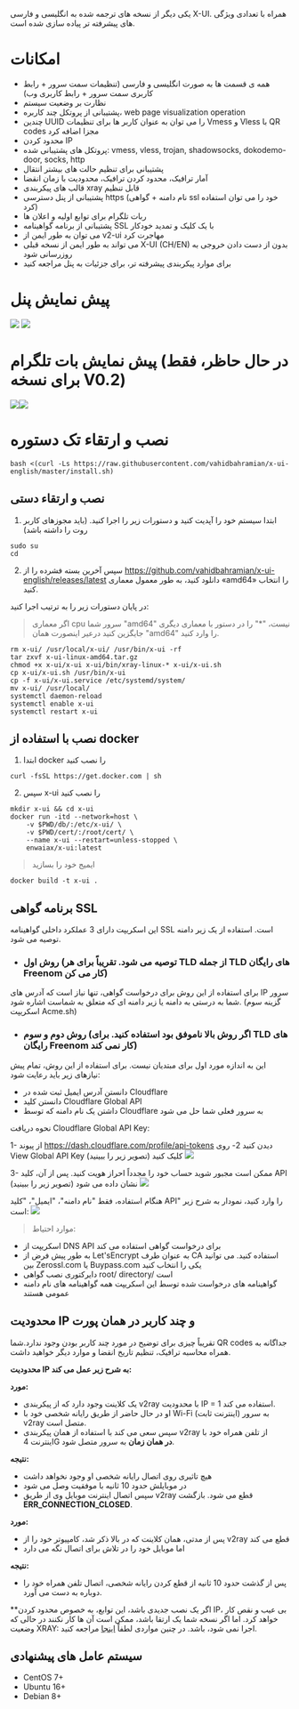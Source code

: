 

یکی دیگر از نسخه های ترجمه شده به انگلیسی و فارسی X-UI. همراه با تعدادی ویژگی های پیشرفته تر پیاده سازی شده است.


# امکانات

- همه ی قسمت ها به صورت انگلیسی و فارسی (تنظیمات سمت سرور + رابط کاربری سمت سرور + رابط کاربری وب)
- نظارت بر وضعیت سیستم
- پشتیبانی از پروتکل چند کاربره، web page visualization operation
- چندین UUID را می توان به عنوان کاربر ها برای تنظیمات Vmess و Vless با QR codes مجزا اضافه کرد
- محدود کردن IP
- پروتکل های پشتیبانی شده: vmess, vless, trojan, shadowsocks, dokodemo-door, socks, http
- پشتیبانی برای تنظیم حالت های بیشتر انتقال
- آمار ترافیک، محدود کردن ترافیک، محدودیت با زمان انقضا 
- قالب های پیکربندی xray قابل تنظیم
- پشتیبانی از پنل دسترسی https (نام دامنه + گواهی ssl خود را می توان استفاده کرد)
- ربات تلگرام برای توابع اولیه و اعلان ها
- پشتیبانی از برنامه گواهینامه SSL با یک کلیک و تمدید خودکار
- می توان به طور ایمن از v2-ui مهاجرت کرد 
- می تواند به طور ایمن از نسخه قبلی X-UI (CH/EN) بدون از دست دادن خروجی به روزرسانی شود
- برای موارد پیکربندی پیشرفته تر، برای جزئیات به پنل مراجعه کنید

# پیش نمایش پنل
![](media/Web.png)
![](media/PostInstallation.png)
# پیش نمایش بات تلگرام (در حال حاظر، فقط برای نسخه V0.2)
![](media/TGBot1.PNG)![](media/TGBot2.PNG)

# نصب و ارتقاء تک دستوره

```
bash <(curl -Ls https://raw.githubusercontent.com/vahidbahramian/x-ui-english/master/install.sh)
````
## نصب و ارتقاء دستی

1. ابتدا سیستم خود را آپدیت کنید و دستورات زیر را اجرا کنید. (باید مجوزهای کاربر روت را داشته باشد)
```` 
sudo su
cd
````
2. سپس آخرین بسته فشرده را از https://github.com/vahidbahramian/x-ui-english/releases/latest دانلود کنید، به طور معمول معماری «amd64» را انتخاب کنید.

در پایان دستورات زیر را به ترتیب اجرا کنید:

> اگر معماری cpu سرور شما "amd64" نیست، "*" را در دستور با معماری دیگری جایگزین کنید درعیر اینصورت همان "amd64" را وارد کنید. 
````
rm x-ui/ /usr/local/x-ui/ /usr/bin/x-ui -rf
tar zxvf x-ui-linux-amd64.tar.gz
chmod +x x-ui/x-ui x-ui/bin/xray-linux-* x-ui/x-ui.sh
cp x-ui/x-ui.sh /usr/bin/x-ui
cp -f x-ui/x-ui.service /etc/systemd/system/
mv x-ui/ /usr/local/
systemctl daemon-reload
systemctl enable x-ui
systemctl restart x-ui
````

## نصب با استفاده از docker
1. ابتدا docker را نصب کنید
```shell
curl -fsSL https://get.docker.com | sh
````
2. سپس x-ui را نصب کنید
```shell
mkdir x-ui && cd x-ui
docker run -itd --network=host \
    -v $PWD/db/:/etc/x-ui/ \
    -v $PWD/cert/:/root/cert/ \
    --name x-ui --restart=unless-stopped \
    enwaiax/x-ui:latest
````

> ایمیج خود را بسازید
 ```shell
docker build -t x-ui .
````


## برنامه گواهی SSL
این اسکریپت دارای 3 عملکرد داخلی گواهینامه SSL است. استفاده از یک زیر دامنه توصیه می شود.
- ### روش اول (توصیه می شود. تقریباً برای هر TLD از جمله TLD های رایگان Freenom کار می کن)
برای استفاده از این روش برای درخواست گواهی، تنها نیاز است که آدرس های IP سرور شما به درستی به دامنه یا زیر دامنه ای که متعلق به شماست اشاره شود. (گزینه سوم اسکریپت Acme.sh)

- ### روش دوم و سوم (اگر روش بالا ناموفق بود استفاده کنید. برای TLD های رایگان Freenom کار نمی کند)
این به اندازه مورد اول برای مبتدیان نیست. برای استفاده از این روش، تمام پیش نیازهای زیر باید رعایت شود:
- دانستن آدرس ایمیل ثبت شده در Cloudflare
- دانستن کلید Cloudflare Global API
- داشتن یک نام دامنه که توسط Cloudflare به سرور فعلی شما حل می شود

نحوه دریافت Cloudflare Global API Key:

1- از پیوند https://dash.cloudflare.com/profile/api-tokens دیدن کنید
2- روی View Global API Key کلیک کنید (تصویر زیر را ببینید)
    ![](media/APIKey1.PNG)
    
3- ممکن است مجبور شوید حساب خود را مجدداً احراز هویت کنید. پس از آن، کلید API نشان داده می شود (تصویر زیر را ببینید)
    ![](media/APIKey2.png)
       
هنگام استفاده، فقط "نام دامنه"، "ایمیل"، "کلید API" را وارد کنید، نمودار به شرح زیر است:
    ![](media/DetailEnter.png)
> موارد احتیاط:
- اسکریپت از DNS API برای درخواست گواهی استفاده می کند
- به طور پیش فرض از Let'sEncrypt به عنوان طرف CA استفاده کنید. می توانید بین Zerossl.com یا Buypass.com یکی را انتخاب کنید
- دایرکتوری نصب گواهی root/ directory/ است 
- گواهینامه های درخواست شده توسط این اسکریپت همه گواهینامه های نام دامنه عمومی هستند

## محدودیت IP و چند کاربر در همان پورت
تقریباً چیزی برای توضیح در مورد چند کاربر بودن وجود ندارد.شما QR codes جداگانه به همراه محاسبه ترافیک، تنظیم تاریخ انقضا و موارد دیگر خواهید داشت.

**محدودیت IP به شرح زیر عمل می کند:**

**مورد:**
- یک کلاینت وجود دارد که از پیکربندی v2ray با محدودیت IP = 1 استفاده می کند.
- او در حال حاضر از طریق رایانه شخصی خود با Wi-Fi (اینترنت ثابت) به سرور v2ray متصل است.
- سپس سعی می کند با استفاده از همان پیکربندی v2ray از تلفن همراه خود با اینترنت 4G **در همان زمان** به سرور متصل شود.

**نتیجه:**
- هیچ تاثیری روی اتصال رایانه شخصی او وجود نخواهد داشت
- در موبایلش حدود 10 ثانیه با موفقیت وصل می شود
- سپس اتصال اینترنت موبایل وی از طریق v2ray قطع می شود. بازگشت **ERR_CONNECTION_CLOSED**.


**مورد:**
- پس از مدتی، همان کلاینت که در بالا ذکر شد، کامپیوتر خود را از v2ray قطع می کند
- اما موبایل خود را در تلاش برای اتصال نگه می دارد

**نتیجه:**
- پس از گذشت حدود 10 ثانیه از قطع کردن رایانه شخصی، اتصال تلفن همراه خود را دوباره به دست می آورد.

**اگر یک نصب جدیدی باشد، این توابع، به خصوص محدود کردن IP، بی عیب و نقص کار خواهد کرد. اما اگر نسخه شما یک ارتقا باشد، ممکن است آن ها کار نکنند در حالی که وضعیت XRAY: اجرا نمی شود، باشد. در چنین مواردی لطفاً [اینجا](https://github.com/vahidbahramian/x-ui-english/discussions/27) مراجعه کنید.

## سیستم عامل های پیشنهادی
- CentOS 7+
- Ubuntu 16+
- Debian 8+

